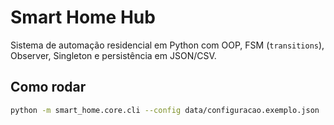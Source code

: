 
# Smart Home Hub

Sistema de automação residencial em Python com OOP, FSM (`transitions`), Observer, Singleton e persistência em JSON/CSV.

## Como rodar
```bash
python -m smart_home.core.cli --config data/configuracao.exemplo.json
